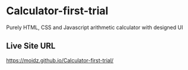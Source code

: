 # Calculator-first-trial
Purely HTML, CSS and Javascript arithmetic calculator with designed UI

## Live Site URL
https://moidz.github.io/Calculator-first-trial/
